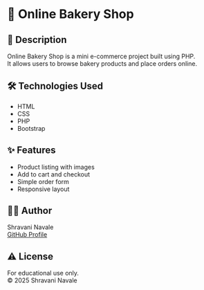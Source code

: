 # 🍰 Online Bakery Shop

## 📝 Description
Online Bakery Shop is a mini e-commerce project built using PHP.  
It allows users to browse bakery products and place orders online.

## 🛠️ Technologies Used
- HTML  
- CSS  
- PHP  
- Bootstrap

## ✨ Features
- Product listing with images  
- Add to cart and checkout  
- Simple order form  
- Responsive layout

## 👩‍💻 Author
Shravani Navale  
[GitHub Profile](https://github.com/shravani3322)

## ⚠️ License
For educational use only.  
© 2025 Shravani Navale
